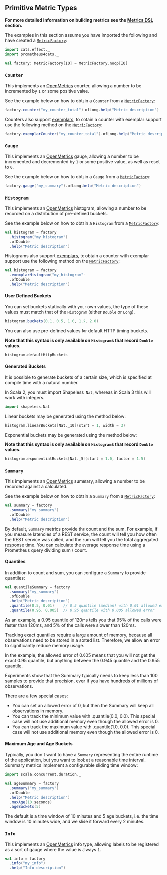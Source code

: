 ## Primitive Metric Types

**For more detailed information on building metrics see the [Metrics DSL] section.**

The examples in this section assume you have imported the following and have created a
[`MetricFactory`](../interface/metric-factory.md):

```scala mdoc
import cats.effect._
import prometheus4cats._

val factory: MetricFactory[IO] = MetricFactory.noop[IO]
```

### `Counter`

This implements an [OpenMetrics] counter, allowing a number to be incremented by `1` or some positive value.

See the example below on how to obtain a `Counter` from a [`MetricFactory`]:

```scala mdoc:silent
factory.counter("my_counter_total").ofLong.help("Metric description")
```

Counters also support [exemplars], to obtain a counter with exemplar support use the following method on the 
[`MetricFactory`]:

```scala mdoc:silent
factory.exemplarCounter("my_counter_total").ofLong.help("Metric description")
```

### `Gauge`

This implements an [OpenMetrics] gauge, allowing a number to be incremented and decremented by `1` or some positive
value, as well as reset to `0`.

See the example below on how to obtain a `Gauge` from a [`MetricFactory`]:

```scala mdoc:silent
factory.gauge("my_summary").ofLong.help("Metric description")
```

### `Histogram`

This implements an [OpenMetrics] histogram, allowing a number to be recorded on a distribution of pre-defined buckets.

See the example below on how to obtain a `Histogram` from a [`MetricFactory`]:

```scala mdoc:silent
val histogram = factory
  .histogram("my_histogram")
  .ofDouble
  .help("Metric description")
```

Histograms also support [exemplars], to obtain a counter with exemplar support use the following method on the
[`MetricFactory`]:

```scala mdoc:silent
val histogram = factory
  .exemplarHistogram("my_histogram")
  .ofDouble
  .help("Metric description")
```

#### User Defined Buckets

You can set buckets statically with your own values, the type of these values must match that of the `Histogram`
(either `Double` or `Long`).

```scala mdoc:silent
histogram.buckets(0.1, 0.5, 1.0, 1.5, 2.0)
```

You can also use pre-defined values for default HTTP timing buckets.

**Note that this syntax is only available on `Histogram`s that record `Double` values.**

```scala mdoc:silent
histogram.defaultHttpBuckets
```

#### Generated Buckets

It is possible to generate buckets of a certain size, which is specified at compile time with a natural number.

In Scala 2, you must import Shapeless' `Nat`, whereas in Scala 3 this will work with integers.

```scala mdoc:silent
import shapeless.Nat
```

Linear buckets may be generated using the method below:

```scala mdoc:silent
histogram.linearBuckets[Nat._10](start = 1, width = 3)
```

Exponential buckets may be generated using the method below:

**Note that this syntax is only available on `Histogram`s that record `Double` values.**

```scala mdoc:silent
histogram.exponentialBuckets[Nat._5](start = 1.0, factor = 1.5)
```
### `Summary`

This implements an [OpenMetrics] summary, allowing a number to be recorded against a calculated.

See the example below on how to obtain a `Summary` from a [`MetricFactory`]:

```scala mdoc:silent
val summary = factory
  .summary("my_summary")
  .ofDouble
  .help("Metric description")
```

By default, `Summary` metrics provide the count and the sum. For example, if you measure latencies of a REST service,
the count will tell you how often the REST service was called, and the sum will tell you the total aggregated response
time. You can calculate the average response time using a Prometheus query dividing sum / count.

#### Quantiles

In addition to count and sum, you can configure a `Summary` to provide quantiles:

```scala mdoc:silent
val quantileSummary = factory
  .summary("my_summary")
  .ofDouble
  .help("Metric description")
  .quantile(0.5, 0.01)    // 0.5 quantile (median) with 0.01 allowed error
  .quantile(0.95, 0.005)  // 0.95 quantile with 0.005 allowed error
```

As an example, a 0.95 quantile of 120ms tells you that 95% of the calls were faster than 120ms, and 5% of the calls were
slower than 120ms.

Tracking exact quantiles require a large amount of memory, because all observations need to be stored in a sorted list.
Therefore, we allow an error to significantly reduce memory usage.

In the example, the allowed error of 0.005 means that you will not get the exact 0.95 quantile, but anything between the
0.945 quantile and the 0.955 quantile.

Experiments show that the Summary typically needs to keep less than 100 samples to provide that precision, even if you
have hundreds of millions of observations.

There are a few special cases:

- You can set an allowed error of 0, but then the Summary will keep all observations in memory.
- You can track the minimum value with .quantile(0.0, 0.0). This special case will not use additional memory even though
the allowed error is 0.
- You can track the maximum value with .quantile(1.0, 0.0). This special case will not use additional memory even though
the allowed error is 0.

#### Maximum Age and Age Buckets

Typically, you don't want to have a `Summary` representing the entire runtime of the application, but you want to look
at a reasonable time interval. Summary metrics implement a configurable sliding time window:

```scala mdoc:silent
import scala.concurrent.duration._

val ageSummary = factory
  .summary("my_summary")
  .ofDouble
  .help("Metric description")
  .maxAge(10.seconds)
  .ageBuckets(5)
```

The default is a time window of 10 minutes and 5 age buckets, i.e. the time window is 10 minutes wide, and we slide it
forward every 2 minutes.

### `Info`

This implements an [OpenMetrics] info type, allowing labels to be registered as a sort of gauge where the value is
always `1`.

```scala mdoc:silent
val info = factory
  .info("my_info")
  .help("Info description")
```

[Metrics DSL]: ../interface/dsl.md
[`MetricFactory`]: ../interface/metric-factory.md
[exemplars]: ../interface/exemplar.md

[OpenMetrics]: https://github.com/OpenObservability/OpenMetrics
